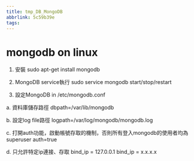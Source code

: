 ```yaml
---
title: tmp_DB_MongoDB
abbrlink: 5c59b39e
tags:
---
```

mongodb on linux
===

1. 安裝
sudo apt-get install mongodb

2. MongoDB service執行
sudo service mongodb start/stop/restart

3. 設定MongoDB
in /etc/mongodb.conf

a. 資料庫儲存路徑
dbpath=/var/lib/mongodb

b. 設定log file路徑
logpath=/var/log/mongodb/mongodb.log

c. 打開auth功能，啟動帳號存取的機制，否則所有登入mongodb的使用者均為superuser
auth=true

d. 只允許特定ip連接、存取
bind_ip = 127.0.0.1
bind_ip = x.x.x.x